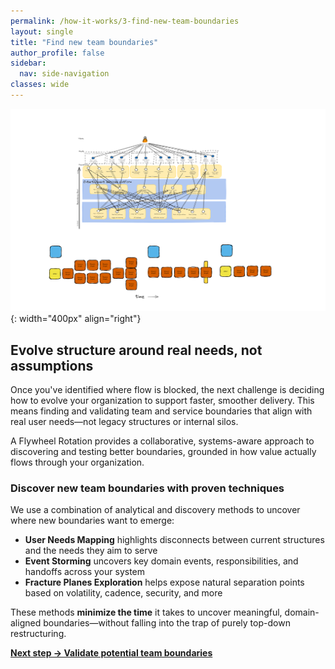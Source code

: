 ```yaml
---
permalink: /how-it-works/3-find-new-team-boundaries
layout: single
title: "Find new team boundaries"
author_profile: false
sidebar:
  nav: side-navigation
classes: wide
---
```


![Find New Team Boundaries](/assets/images/faster-flow-practices/find-natural-team-boundaries.png){: width="400px" align="right"}

## Evolve structure around real needs, not assumptions

Once you've identified where flow is blocked, the next challenge is deciding how to evolve your organization to support faster, smoother delivery. This means finding and validating team and service boundaries that align with real user needs—not legacy structures or internal silos.

A Flywheel Rotation provides a collaborative, systems-aware approach to discovering and testing better boundaries, grounded in how value actually flows through your organization.

### Discover new team boundaries with proven techniques

We use a combination of analytical and discovery methods to uncover where new boundaries want to emerge:

- **User Needs Mapping** highlights disconnects between current structures and the needs they aim to serve
- **Event Storming** uncovers key domain events, responsibilities, and handoffs across your system
- **Fracture Planes Exploration** helps expose natural separation points based on volatility, cadence, security, and more

These methods **minimize the time** it takes to uncover meaningful, domain-aligned boundaries—without falling into the trap of purely top-down restructuring.

[**Next step → Validate potential team boundaries**](/how-it-works/4-validate-potential-team-boundaries)
